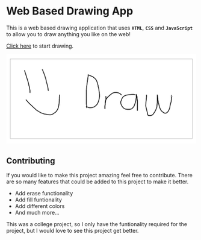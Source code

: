 # Web Based Drawing App

This is a web based drawing application that uses **`HTML`**, **`CSS`** and **`JavaScript`** to allow you to draw anything you like on the web!

[Click here]("https://sudipt1999.github.io/drawing-app/") to start drawing.

![Drawing App Screenshot](drawing-app-screenshot.png)

## Contributing

If you would like to make this project amazing feel free to contribute. There are so many features that could be added to this project to make it better.

* Add erase functionality
* Add fill funtionality
* Add different colors
* And much more...

This was a college project, so I only have the funtionality required for the project, but I would love to see this project get better.

